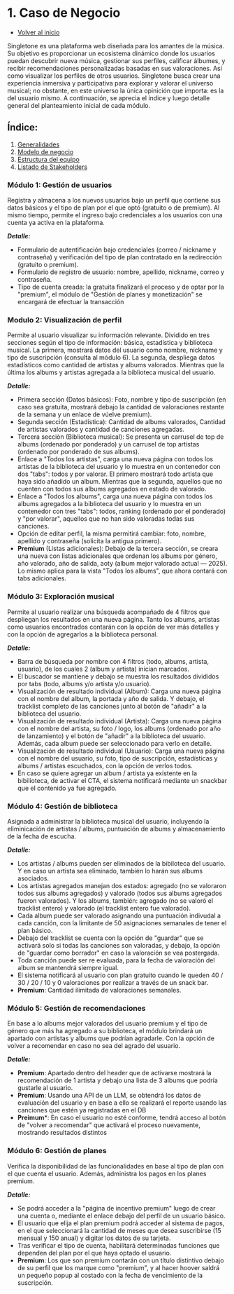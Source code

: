 # 1. Caso de Negocio
- [Volver al inicio](/README.md)

Singletone es una plataforma web diseñada para los amantes de la música. Su objetivo es proporcionar un ecosistema dinámico donde los usuarios puedan descubrir nueva música, gestionar sus perfiles, calificar álbumes, y recibir recomendaciones personalizadas basadas en sus valoraciones. Así como visualizar los perfiles de otros usuarios. Singletone busca crear una experiencia inmersiva y participativa para explorar y valorar el universo musical; no obstante, en este universo la única opinición que importa: es la del usuario mismo. A continuación, se aprecia el índice y luego detalle general del planteamiento inicial de cada módulo.

## Índice: 
1. [Generalidades](/1/1.1/1.1.md)
2. [Modelo de negocio](/1/1.2/1.2.md)
3. [Estructura del equipo](/1/1.3/1.3.md)
4. [Listado de Stakeholders](/1/1.4/1.4.md)

### Módulo 1: Gestión de usuarios
Registra y almacena a los nuevos usuarios bajo un perfil que contiene sus datos básicos y el tipo de plan por el que optó (gratuito o de premium). Al mismo tiempo, permite el ingreso bajo credenciales a los usuarios con una cuenta ya activa en la plataforma.

***Detalle:***
- Formulario de autentificación bajo credenciales (correo / nickname y contraseña) y verificación del tipo de plan contratado en la redirección (gratuito o premium).
- Formulario de registro de usuario: nombre, apellido, nickname, correo y contraseña.
- Tipo de cuenta creada: la gratuita finalizará el proceso y de optar por la "premium", el módulo de "Gestión de planes y monetización" se encargará de efectuar la transacción

### Modulo 2: Visualización de perfil
Permite al usuario visualizar su información relevante. Dividido en tres secciones según el tipo de información: básica, estadística y biblioteca musical. La primera, mostrará datos del usuario como nombre, nickname y tipo de suscripción (consulta al módulo 6). La segunda, despliega datos estadísticos como cantidad de artistas y albums valorados. Mientras que la última los albums y artistas agregada a la biblioteca musical del usuario.

***Detalle:***
- Primera sección (Datos básicos): Foto, nombre y tipo de suscripción (en caso sea gratuita, mostrará debajo la cantidad de valoraciones restante de la semana y un enlace de vúelve premium).
- Segunda sección (Estadística): Cantidad de albums valorados, Cantidad de artistas valorados y cantidad de canciones agregadas.
- Tercera sección (Biblioteca musical): Se presenta un carrusel de top de albums (ordenado por ponderado) y un carrusel de top artistas (ordenado por ponderado de sus albums).
-  Enlace a "Todos los artistas", carga una nueva página con todos los artistas de la biblioteca del usuario y lo muestra en un contenedor con dos "tabs": todos y por valorar. El primero mostrará todo artista que haya sido añadido un album. Mientras que la segunda, aquellos que no cuenten con todos sus albums agregados en estado de valorado.
- Enlace a "Todos los albums", carga una nueva página con todos los albums agregados a la biblioteca del usuario y lo muestra en un contenedor con tres "tabs": todos, ranking (ordenado por el ponderado) y "por valorar", aquellos que no han sido valoradas todas sus canciones.
- Opción de editar perfil, la misma permitirá cambiar: foto, nombre, apellido y contraseña (solicita la antigua primero).
- **Premium** (Listas adicionales): Debajo de la tercera sección, se creara una nueva con listas adicionales que ordenan los albums por género, año valorado, año de salida, aoty (album mejor valorado actual — 2025). Lo mismo aplica para la vista "Todos los albums", que ahora contará con tabs adicionales.

### Módulo 3: Exploración musical
Permite al usuario realizar una búsqueda acompañado de 4 filtros que despliegan los resultados en una nueva página. Tanto los albums, artistas como usuarios encontrados contarán con la opción de ver más detalles y con la opción de agregarlos a la biblioteca personal.

***Detalle:***
- Barra de búsqueda por nombre con 4 filtros (todo, albums, artista, usuario), de los cuales 2 (album y artista) inician marcados.
- El buscador se mantiene y debajo se muestra los resultados divididos por tabs (todo, albums y/o artista y/o usuario).
- Visualización de resultado individual (Album): Carga una nueva página con el nombre del album, la portada y año de salida. Y debajo, el tracklist completo de las canciones junto al botón de "añadir" a la biblioteca del usuario.
- Visualización de resultado individual (Artista): Carga una nueva página con el nombre del artista, su foto / logo, los albums (ordenado por año de lanzamiento) y el botón de "añadir" a la biblioteca del usuario. Además, cada album puede ser seleccionado para verlo en detalle.
- Visualización de resultado individual (Usuario): Carga una nueva página con el nombre del usuario, su foto, tipo de suscripción, estadísticas y albums / artistas escuchados, con la opción de verlos todos.
- En caso se quiere agregar un album / artista ya existente en la bibilioteca, de activar el CTA, el sistema notificará mediante un snackbar que el  contenido ya fue agregado.

### Módulo 4: Gestión de biblioteca
Asignada a administrar la biblioteca musical del usuario, incluyendo la eliminicación de artistas / albums, puntuación de albums y almacenamiento de la fecha de escucha.

***Detalle:***
- Los artistas / albums pueden ser eliminados de la bibiloteca del usuario. Y en caso un artista sea eliminado, también lo harán sus albums asociados.
- Los artistas agregados manejan dos estados: agregado (no se valoraron todos sus albums agregados) y valorado (todos sus albums agregados fueron valorados). Y los albums, también: agregado (no se valoró el tracklist entero) y valorado (el tracklist entero fue valorado).
- Cada album puede ser valorado asignando una puntuación indivudal a cada canción, con la limitante de 50 asignaciones semanales de tener el plan básico.
- Debajo del tracklist se cuenta con la opción de "guardar" que se activará solo si todas las canciones son valoradas, y debajo, la opción de "guardar como borrador" en caso la valoración se vea postergada.
- Toda canción puede ser re evaluada, para la fecha de valoración del album se mantendrá siempre igual.
- El sistema notificará al usuario con plan gratuito cuando le queden 40 / 30 / 20 / 10 y 0 valoraciones por realizar a través de un snack bar.
- **Premium**: Cantidad ilimitada de valoraciones semanales.

### Módulo 5: Gestión de recomendaciones
En base a lo albums mejor valorados del usuario premium y el tipo de género que más ha agregado a su biblioteca, el módulo brindará un apartado con artistas y albums que podrían agradarle. Con la opción de volver a recomendar en caso no sea del agrado del usuario.

***Detalle:***
- **Premium**: Apartado dentro del header que de activarse mostrará la recomendación de 1 artista y debajo una lista de 3 albums que podría gustarle al usuario.
- **Premium**: Usando una API de un LLM, se obtendrá los datos de evaluación del usuario y en base a ello se realizará el reporte usando las canciones que estén ya registradas en el DB
- **Preimum***: En caso el usuario no esté conforme, tendrá acceso al botón de "volver a recomendar" que activará el proceso nuevamente, mostrando resultados distintos


###  Módulo 6: Gestión de planes
Verifica la disponibilidad de las funcionalidades en base al tipo de plan con el que cuenta el usuario. Además, administra los pagos en los planes premium.

***Detalle:***
- Se podrá acceder a la "página de incentivo premium" luego de crear una cuenta o, mediante el enlace debajo del perfil de un usuario básico.
- El usuario que elija el plan premium podrá acceder al sistema de pagos, en el que seleccionará la cantidad de meses que desea suscribirse (15 mensual y 150 anual) y digitar los datos de su tarjeta.
- Tras verificar el tipo de cuenta, habilitará determinadas funciones que dependen del plan por el que haya optado el usuario.
- **Premium**: Los que son premium contarán con un título distintivo debajo de su perfil que los marque como "premium", y al hacer hoover saldrá un pequeño popup al costado con la fecha de vencimiento de la suscripción.